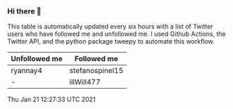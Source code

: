 ### Hi there 👋

This table is automatically updated every six hours with a list of Twitter users who have followed me and unfollowed me. I used Github Actions, the Twitter API, and the python package tweepy to automate this workflow.

| Unfollowed me |  Followed me |
| --- | --- |
|ryannay4|stefanospinel15|
|-|illWill477|
Thu Jan 21 12:27:33 UTC 2021
